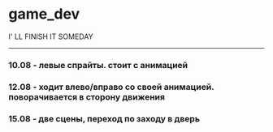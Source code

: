 # game_dev
I' LL FINISH IT SOMEDAY 
***
### 10.08 - левые спрайты. стоит с анимацией 
### 12.08 - ходит влево/вправо со своей анимацией. поворачивается в сторону движения
### 15.08 - две сцены, переход по заходу в дверь
